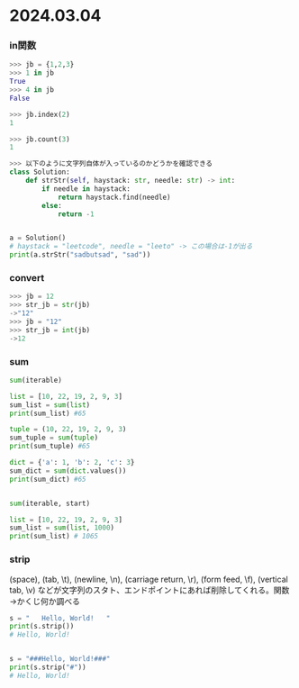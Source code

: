 2024.03.04
=============
### in関数
```python
>>> jb = {1,2,3}
>>> 1 in jb
True
>>> 4 in jb
False

>>> jb.index(2)
1

>>> jb.count(3)
1

>>> 以下のように文字列自体が入っているのかどうかを確認できる
class Solution:
    def strStr(self, haystack: str, needle: str) -> int:
        if needle in haystack:
            return haystack.find(needle)
        else:
            return -1


a = Solution()
# haystack = "leetcode", needle = "leeto" -> この場合は-1が出る
print(a.strStr("sadbutsad", "sad"))
```

### convert
```python
>>> jb = 12
>>> str_jb = str(jb)
->"12"
>>> jb = "12"
>>> str_jb = int(jb)
->12
```


### sum
```python
sum(iterable)

list = [10, 22, 19, 2, 9, 3]
sum_list = sum(list)
print(sum_list) #65

tuple = (10, 22, 19, 2, 9, 3)
sum_tuple = sum(tuple)
print(sum_tuple) #65

dict = {'a': 1, 'b': 2, 'c': 3}
sum_dict = sum(dict.values())
print(sum_dict) #65


sum(iterable, start)

list = [10, 22, 19, 2, 9, 3]
sum_list = sum(list, 1000)
print(sum_list) # 1065

```

### strip
(space), (tab, \t), (newline, \n),  (carriage return, \r), (form feed, \f),  (vertical tab, \v) などが文字列のスタト、エンドポイントにあれば削除してくれる。関数 ->かくじ何か調べる
```python
s = "   Hello, World!   "
print(s.strip())
# Hello, World!


s = "###Hello, World!###"
print(s.strip("#"))
# Hello, World!
```